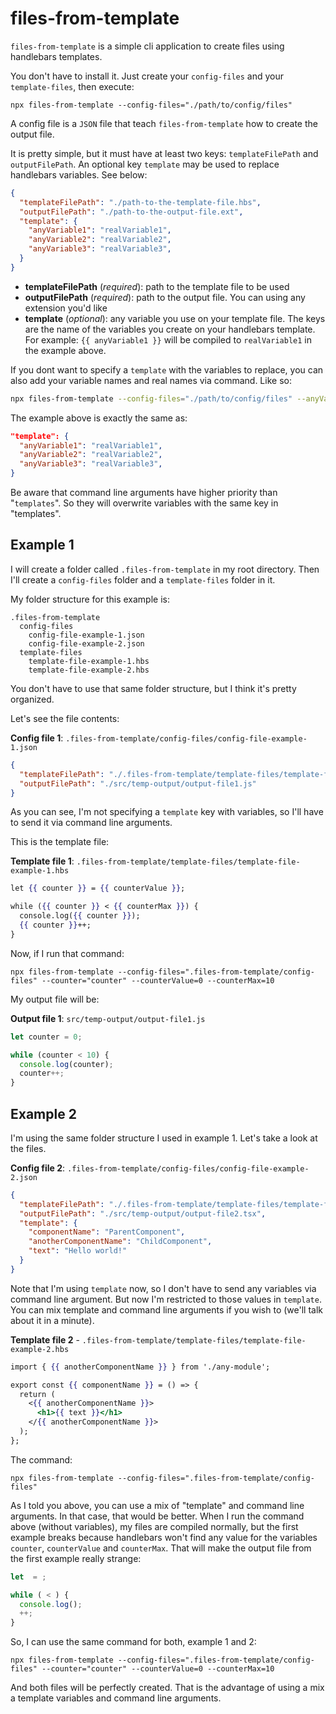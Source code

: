 # files-from-template

`files-from-template` is a simple cli application to create files using handlebars templates.

You don't have to install it. Just create your `config-files` and your `template-files`, then execute:

```
npx files-from-template --config-files="./path/to/config/files"
```

A config file is a `JSON` file that teach `files-from-template` how to create the output file.

It is pretty simple, but it must have at least two keys: `templateFilePath` and `outputFilePath`. An optional key `template` may be used to replace handlebars variables. See below:

```json
{
  "templateFilePath": "./path-to-the-template-file.hbs",
  "outputFilePath": "./path-to-the-output-file.ext",
  "template": {
    "anyVariable1": "realVariable1",
    "anyVariable2": "realVariable2",
    "anyVariable3": "realVariable3",
  }
}
```

- **templateFilePath** (*required*): path to the template file to be used
- **outputFilePath** (*required*): path to the output file. You can using any extension you'd like
- **template** (*optional*): any variable you use on your template file. The keys are the name of the variables you create on your handlebars template. For example: `{{ anyVariable1 }}` will be compiled to `realVariable1` in the example above.

If you dont want to specify a `template` with the variables to replace, you can also add your variable names and real names via command. Like so:

```sh
npx files-from-template --config-files="./path/to/config/files" --anyVariable1="realVariable1" --anyVariable2="realVariable2" --anyVariable3="realVariable3"
```

The example above is exactly the same as:

```json
"template": {
  "anyVariable1": "realVariable1",
  "anyVariable2": "realVariable2",
  "anyVariable3": "realVariable3",
}
```

Be aware that command line arguments have higher priority than "`templates`". So they will overwrite variables with the same key in "templates".

## Example 1

I will create a folder called `.files-from-template` in my root directory. Then I'll create a `config-files` folder and a `template-files` folder in it.

My folder structure for this example is:

```
.files-from-template
  config-files
    config-file-example-1.json
    config-file-example-2.json
  template-files
    template-file-example-1.hbs
    template-file-example-2.hbs
```

You don't have to use that same folder structure, but I think it's pretty organized.

Let's see the file contents:

**Config file 1**: `.files-from-template/config-files/config-file-example-1.json`
```json
{
  "templateFilePath": "./.files-from-template/template-files/template-file-example-1.hbs",
  "outputFilePath": "./src/temp-output/output-file1.js"
}
```

As you can see, I'm not specifying a `template` key with variables, so I'll have to send it via command line arguments.

This is the template file:

**Template file 1**: `.files-from-template/template-files/template-file-example-1.hbs`
```hbs
let {{ counter }} = {{ counterValue }};

while ({{ counter }} < {{ counterMax }}) {
  console.log({{ counter }});
  {{ counter }}++;
}
```

Now, if I run that command:

```
npx files-from-template --config-files=".files-from-template/config-files" --counter="counter" --counterValue=0 --counterMax=10
```

My output file will be:

**Output file 1**: `src/temp-output/output-file1.js`
```javascript
let counter = 0;

while (counter < 10) {
  console.log(counter);
  counter++;
}
```

## Example 2

I'm using the same folder structure I used in example 1. Let's take a look at the files.

**Config file 2**: `.files-from-template/config-files/config-file-example-2.json`
```json
{
  "templateFilePath": "./.files-from-template/template-files/template-file-example-2.hbs",
  "outputFilePath": "./src/temp-output/output-file2.tsx",
  "template": {
    "componentName": "ParentComponent",
    "anotherComponentName": "ChildComponent",
    "text": "Hello world!"
  }
}
```

Note that I'm using `template` now, so I don't have to send any variables via command line argument. But now I'm restricted to those values in `template`. You can mix template and command line arguments if you wish to (we'll talk about it in a minute).

**Template file 2** - `.files-from-template/template-files/template-file-example-2.hbs`

```hbs
import { {{ anotherComponentName }} } from './any-module';

export const {{ componentName }} = () => {
  return (
    <{{ anotherComponentName }}>
      <h1>{{ text }}</h1>
    </{{ anotherComponentName }}>
  );
};
```

The command:

```
npx files-from-template --config-files=".files-from-template/config-files"
```

As I told you above, you can use a mix of "template" and command line arguments. In that case, that would be better. When I run the command above (without variables), my files are compiled normally, but the first example breaks because handlebars won't find any value for the variables `counter`, `counterValue` and `counterMax`. That will make the output file from the first example really strange:

```javascript
let  = ;

while ( < ) {
  console.log();
  ++;
}
```

So, I can use the same command for both, example 1 and 2:

```
npx files-from-template --config-files=".files-from-template/config-files" --counter="counter" --counterValue=0 --counterMax=10
```

And both files will be perfectly created. That is the advantage of using a mix a template variables and command line arguments.
